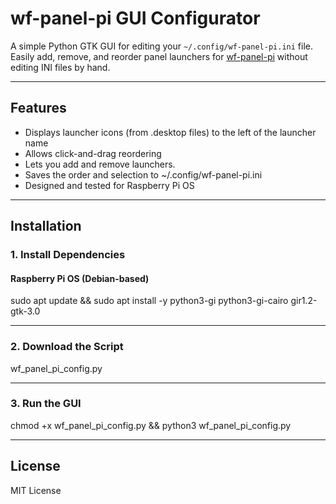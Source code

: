 # wf-panel-pi GUI Configurator

A simple Python GTK GUI for editing your `~/.config/wf-panel-pi.ini` file.  
Easily add, remove, and reorder panel launchers for [wf-panel-pi](https://github.com/WayfireWM/wf-panel-pi) without editing INI files by hand.

---

## Features

- Displays launcher icons (from .desktop files) to the left of the launcher name
- Allows click-and-drag reordering
- Lets you add and remove launchers.
- Saves the order and selection to ~/.config/wf-panel-pi.ini
- Designed and tested for Raspberry Pi OS

---

## Installation

### 1. Install Dependencies

#### Raspberry Pi OS (Debian-based)

sudo apt update && sudo apt install -y python3-gi python3-gi-cairo gir1.2-gtk-3.0

---

### 2. Download the Script

wf_panel_pi_config.py

---

### 3. Run the GUI

chmod +x wf_panel_pi_config.py && python3 wf_panel_pi_config.py

---

## License

MIT License

